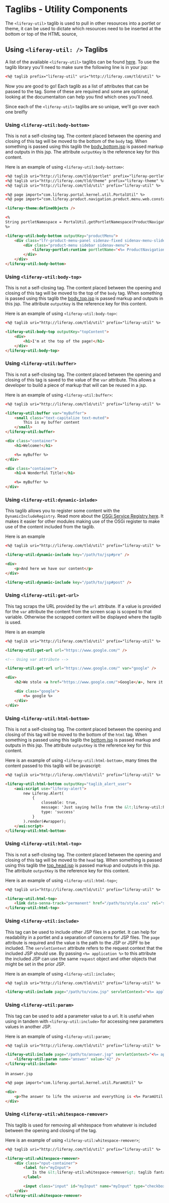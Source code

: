  # Taglibs - Utility Components

 The `<liferay-util>` taglib is used to pull in other resources into a portlet or theme, it can be used to dictate which resources need to be inserted at the bottom or top of the HTML source,


## Using `<liferay-util: />` Taglibs

A list of the available `<liferay-util>` taglibs can be found [here](https://docs.liferay.com/portal/7.0/taglibs/util-taglib/). To use the taglib library you'll need to make sure the following line is in your jsp:

```html
<%@ taglib prefix="liferay-util" uri="http://liferay.com/tld/util" %>
```


Now you are good to go! Each taglib as a list of attributes that can be passed to the tag. Some of these are required and some are optional, looking at the documentaiton can help you find which ones you'll need.

Since each of the `<liferay-util>` taglibs are so unique, we'll go over each one breifly

### Using `<liferay-util:body-bottom>`

This is not a self-closing tag. The content placed between the opening and closing of this tag will be moved to the bottom of the `body` tag. When something is passed using this taglib the [body_bottom.jsp](https://github.com/liferay/liferay-portal/blob/master/portal-web/docroot/html/common/themes/body_bottom.jsp#L25-L31) is passed markup and outputs in this jsp. The attribute `outputKey` is the reference key for this content.

Here is an example of using `<liferay-util:body-bottom>`:

```html
<%@ taglib uri="http://liferay.com/tld/portlet" prefix="liferay-portlet" %>
<%@ taglib uri="http://liferay.com/tld/theme" prefix="liferay-theme" %>
<%@ taglib uri="http://liferay.com/tld/util" prefix="liferay-util" %>

<%@ page import="com.liferay.portal.kernel.util.PortalUtil" %>
<%@ page import="com.liferay.product.navigation.product.menu.web.constants.ProductNavigationProductMenuPortletKeys" %>

<liferay-theme:defineObjects />

<%
String portletNamespace = PortalUtil.getPortletNamespace(ProductNavigationProductMenuPortletKeys.PRODUCT_NAVIGATION_PRODUCT_MENU);
%>

<liferay-util:body-bottom outputKey="productMenu">
	<div class="lfr-product-menu-panel sidenav-fixed sidenav-menu-slider" id="<%= portletNamespace %>sidenavSliderId">
		<div class="product-menu sidebar sidenav-menu">
			<liferay-portlet:runtime portletName="<%= ProductNavigationProductMenuPortletKeys.PRODUCT_NAVIGATION_PRODUCT_MENU %>" />
		</div>
	</div>
</liferay-util:body-bottom>
```

### Using `<liferay-util:body-top>`

This is not a self-closing tag. The content placed between the opening and closing of this tag will be moved to the top of the `body` tag. When something is passed using this taglib the [body_top.jsp](https://github.com/liferay/liferay-portal/blob/master/portal-web/docroot/html/common/themes/body_top.jsp#L25-L31) is passed markup and outputs in this jsp. The attribute `outputKey` is the reference key for this content.

Here is an example of using `<liferay-util:body-top>`:

```html
<%@ taglib uri="http://liferay.com/tld/util" prefix="liferay-util" %>

<liferay-util:body-top outputKey="topContent">
	<div>
		<h1>I'm at the top of the page!</h1>
	</div>
</liferay-util:body-top>
```

### Using `<liferay-util:buffer>`

This is not a self-closing tag. The content placed between the opening and closing of this tag is saved to the value of the `var` attribute. This allows a developer to build a piece of markup that will can be reused in a jsp.

Here is an example of using `<liferay-util:buffer>`:

```html
<%@ taglib uri="http://liferay.com/tld/util" prefix="liferay-util" %>

<liferay-util:buffer var="myBuffer">
	<small class="text-capitalize text-muted">
		This is my buffer content
	</small>
</liferay-util:buffer>

<div class="container">
	<h1>Welcome!</h1>

	<%= myBuffer %>
</div>

<div class="container">
	<h1>A Wonderful Title!</h1>

	<%= myBuffer %>
</div>
```

### Using `<liferay-util:dynamic-inlude>`

This taglib allows you to register some content with the `DynamicIncludeRegistry`. Read more about the [OSGi Service Registry here](http://docs.spring.io/osgi/docs/current/reference/html/service-registry.html). It makes it easier for other modules making use of the OSGi register to make use of the content included from the taglib.

Here is an example

```html
<%@ taglib uri="http://liferay.com/tld/util" prefix="liferay-util" %>

<liferay-util:dynamic-include key="/path/to/jsp#pre" />

<div>
	<p>And here we have our content</p>
</div>

<liferay-util:dynamic-include key="/path/to/jsp#post" />
```

### Using `<liferay-util:get-url>`

This tag scraps the URL provided by the `url` attribute. If a value is provided for the `var` attribute the content from the screen scap is scoped to that variable. Otherwise the scrapped content will be displayed where the taglib is used.

Here is an example

```html
<%@ taglib uri="http://liferay.com/tld/util" prefix="liferay-util" %>

<liferay-util:get-url url="https://www.google.com/" />

<!-- Using var attribute -->

<liferay-util:get-url url="https://www.google.com/" var="google" />

<div>
	<h2>We stole <a href="https://www.google.com/">Google</a>, here it is.</h2>

	<div class="google">
		<%= google %>
	</div>
</div>
```

### Using `<liferay-util:html-bottom>`

This is not a self-closing tag. The content placed between the opening and closing of this tag will be moved to the bottom of the `html` tag. When something is passed using this taglib the [bottom.jsp](https://github.com/liferay/liferay-portal/blob/master/portal-web/docroot/html/common/themes/bottom.jsp#L53-L59) is passed markup and outputs in this jsp. The attribute `outputKey` is the reference key for this content.

Here is an example of using `<liferay-util:html-bottom>`, many times the content passed to this taglib will be javascript:

```html
<%@ taglib uri="http://liferay.com/tld/util" prefix="liferay-util" %>

<liferay-util:html-bottom outputKey="taglib_alert_user">
	<aui:script use="liferay-alert">
		new Liferay.Alert(
			{
				closeable: true,
				message: 'Just saying hello from the &lt;liferay-util:html-bottom&gt; taglib!',
				type: 'success'
			}
		).render(#wrapper);
	</aui:script>
</liferay-util:html-bottom>
```

### Using `<liferay-util:html-top>`

This is not a self-closing tag. The content placed between the opening and closing of this tag will be moved to the `head` tag. When something is passed using this taglib the [top_head.jsp](https://github.com/liferay/liferay-portal/blob/master/portal-web/docroot/html/common/themes/top_head.jsp#L147-L153) is passed markup and outputs in this jsp. The attribute `outputKey` is the reference key for this content.

Here is an example of using `<liferay-util:html-top>`;

```html
<%@ taglib uri="http://liferay.com/tld/util" prefix="liferay-util" %>

<liferay-util:html-top>
	<link data-senna-track="permanent" href="/path/to/style.css" rel="stylesheet" type="text/css" />
</liferay-util:html-top>
```

### Using `<liferay-util:include>`

This tag can be used to include other JSP files in a portlet. It can help for readability in a portlet and a separation of concerns for JSP files. The `page` attribute is required and the value is the path to the JSP or JSPF to be included. The `servletContext` attribute refers to the request context that the included JSP should use. By passing `<%= application %>` to this attribute the included JSP can use the same `request` object and other objects that might be set in the prior JSP.


Here is an example of using `<liferay-util:include>`;

```html
<%@ taglib uri="http://liferay.com/tld/util" prefix="liferay-util" %>

<liferay-util:include page="/path/to/view.jsp" servletContext="<%= application %>" />
```

### Using `<liferay-util:param>`

This tag can be used to add a parameter value to a url. It is useful when using in tandem with `<liferay-util:include>` for accessing new parameters values in another JSP.


Here is an example of using `<liferay-util:param>`;

```html
<%@ taglib uri="http://liferay.com/tld/util" prefix="liferay-util" %>

<liferay-util:include page="/path/to/answer.jsp" servletContext="<%= application %>">
	<liferay-util:param name="answer" value="42" />
</liferay-util:include>
```

in `answer.jsp`

```html
<%@ page import="com.liferay.portal.kernel.util.ParamUtil" %>

<div>
	<p>The answer to life the universe and everything is <%= ParamUtil.getString(request, "answer") %></p>
</div>
```

### Using `<liferay-util:whitespace-remover>`

This taglib is used for removing all whitespace from whatever is included between the opening and closing of the tag.


Here is an example of using `<liferay-util:whitespace-remover>`;

```html
<%@ taglib uri="http://liferay.com/tld/util" prefix="liferay-util" %>

<liferay-util:whitespace-remover>
	<div class="nput-container">
		<label for="myInput">
			Is the &lt;liferay-util:whitespace-remover&gt; taglib fantastic!
		</label>

		<input class="input" id="myInput" name="myInput" type="checkbox">
	</div>
</liferay-util:whitespace-remover>
```